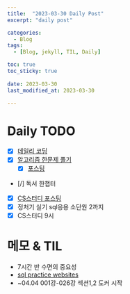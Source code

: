 ```yaml
---
title:  "2023-03-30 Daily Post"
excerpt: "daily post"

categories:
  - Blog
tags:
  - [Blog, jekyll, TIL, Daily]

toc: true
toc_sticky: true
 
date: 2023-03-30
last_modified_at: 2023-03-30

---
```


# Daily TODO

- [x] [데일리 코딩](https://urclass.codestates.com/classroom/33)
- [x] [알고리즘 한문제 풀기](https://www.acmicpc.net/problem/1062) 
	- [x] [포스팅](https://yelm-212.github.io/algorithm_codes/boj1062/)
- [/] 독서 한챕터
- [x] [CS스터디 포스팅](https://yelm-212.github.io/network/net01/)
- [x] 정처기 실기 sql응용 소단원 2까지
- [x] CS스터디 9시

# 메모 & TIL

- 7시간 반 수면의 중요성
- [sql practice websites](https://www.databasestar.com/sql-practice/)
- ~04.04 001강-026강 섹션1,2 도커 시작


